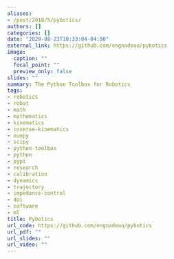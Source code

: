 ```yaml
---
aliases:
- /post/2018/5/pybotics/
authors: []
categories: []
date: "2020-08-23T10:33:04-04:00"
external_link: https://github.com/engnadeau/pybotics
image:
  caption: ""
  focal_point: ""
  preview_only: false
slides: ""
summary: The Python Toolbox for Robotics
tags:
- robotics
- robot
- math
- mathematics
- kinematics
- inverse-kinematics
- numpy
- scipy
- python-toolbox
- python
- pypi
- research
- calibration
- dynamics
- trajectory
- impedance-control
- doi
- software
- ml
title: Pybotics
url_code: https://github.com/engnadeau/pybotics
url_pdf: ""
url_slides: ""
url_video: ""
---
```


